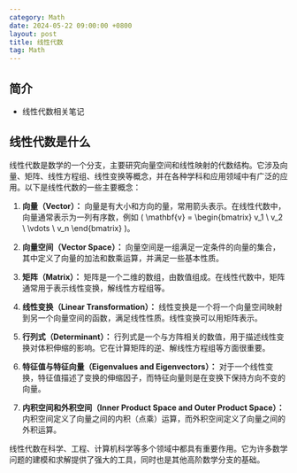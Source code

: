 ```yaml
---
category: Math
date: 2024-05-22 09:00:00 +0800
layout: post
title: 线性代数
tag: Math
---
```

## 简介

+ 线性代数相关笔记

## 线性代数是什么

线性代数是数学的一个分支，主要研究向量空间和线性映射的代数结构。它涉及向量、矩阵、线性方程组、线性变换等概念，并在各种学科和应用领域中有广泛的应用。以下是线性代数的一些主要概念：

1. **向量（Vector）：** 向量是有大小和方向的量，常用箭头表示。在线性代数中，向量通常表示为一列有序数，例如 \( \mathbf{v} = \begin{bmatrix} v_1 \\ v_2 \\ \vdots \\ v_n \end{bmatrix} \)。

2. **向量空间（Vector Space）：** 向量空间是一组满足一定条件的向量的集合，其中定义了向量的加法和数乘运算，并满足一些基本性质。

3. **矩阵（Matrix）：** 矩阵是一个二维的数组，由数值组成。在线性代数中，矩阵通常用于表示线性变换，解线性方程组等。

4. **线性变换（Linear Transformation）：** 线性变换是一个将一个向量空间映射到另一个向量空间的函数，满足线性性质。线性变换可以用矩阵表示。

5. **行列式（Determinant）：** 行列式是一个与方阵相关的数值，用于描述线性变换对体积伸缩的影响。它在计算矩阵的逆、解线性方程组等方面很重要。

6. **特征值与特征向量（Eigenvalues and Eigenvectors）：** 对于一个线性变换，特征值描述了变换的伸缩因子，而特征向量则是在变换下保持方向不变的向量。

7. **内积空间和外积空间（Inner Product Space and Outer Product Space）：** 内积空间定义了向量之间的内积（点乘）运算，而外积空间定义了向量之间的外积运算。

线性代数在科学、工程、计算机科学等多个领域中都具有重要作用。它为许多数学问题的建模和求解提供了强大的工具，同时也是其他高阶数学分支的基础。